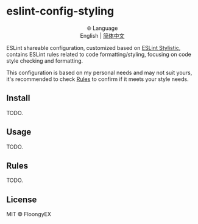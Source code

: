 # eslint-config-styling

<div align="center">
  <span>🌐 Language</span><br>
  <span>English</span>
  <span>|</span>
  <a href="README.zh-CN.md">简体中文</a>
</div>

ESLint shareable configuration, customized based on
[ESLint Stylistic](https://eslint.style/),
contains ESLint rules related to code formatting/styling,
focusing on code style checking and formatting.

This configuration is based on my personal needs and may not suit yours,
it's recommended to check [Rules](#rules)
to confirm if it meets your style needs.

## Install

TODO.

## Usage

TODO.

## Rules

TODO.

## License

MIT © FloongyEX
